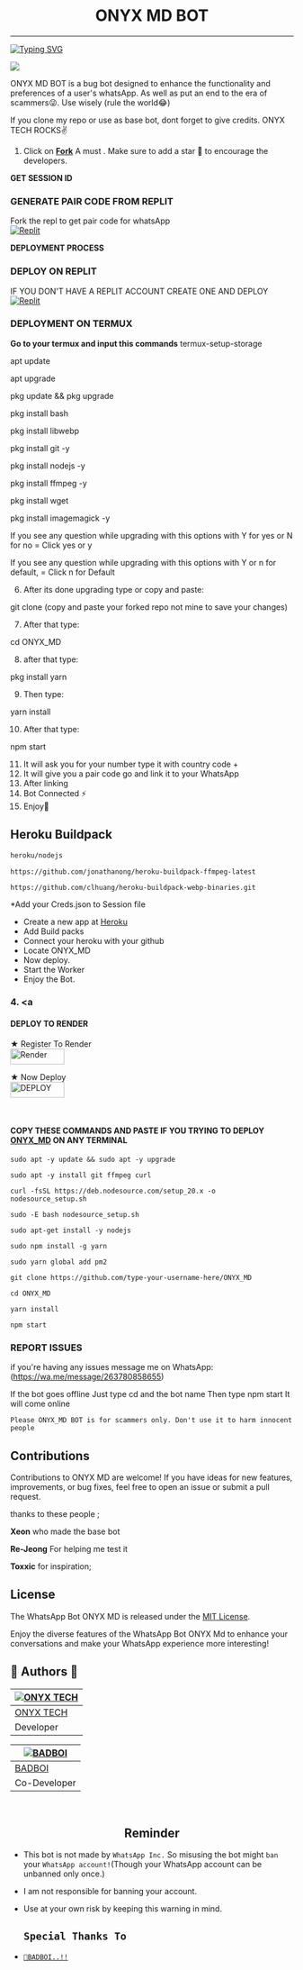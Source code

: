 <h1 align="center"> ONYX MD BOT </h1>
<p align="center">  
  
***
  
<a href="https://git.io/typing-svg"><img src="https://readme-typing-svg.demolab.com?font=Black+Ops+One&size=50&pause=1000&color=353839&center=true&width=910&height=100&lines=THANKS FOR CHOOSING ONYX+MD;WHATSAPP+BUG+BOT;CREATED+BY+ONYX+TECH;RELEASED+01.09.24" alt="Typing SVG" /></a>
  </p>

<img src= "https://i.imgur.com/34JgGDw.jpeg" />
</p>

ONYX MD BOT is a bug bot designed to enhance the functionality and preferences of a user's whatsApp. As well as put an end to the era of scammers😜. Use wisely (rule the world😂) 

If you clone my repo or use as base bot, dont forget to give credits. ONYX TECH ROCKS✌️

1. Click on **[Fork](https://github.com/OnyxT3ch/ONYX_MD/fork)** A must . Make sure to add a star 🌟 to encourage the developers.
   
**GET SESSION ID**
### GENERATE PAIR CODE FROM REPLIT
Fork the repl to get pair code for whatsApp
      <br>
      <a
href='https://replit.com/@haotak/DevilCat-1?v=1' target="_blank"><img alt='Replit' src='https://img.shields.io/badge/-SESSION_ID-red?style=for-the-badge&logo=replit&logoColor=blue'/></a>

**DEPLOYMENT PROCESS**
### DEPLOY ON REPLIT
IF YOU DON'T HAVE A REPLIT ACCOUNT CREATE ONE AND DEPLOY 
    <br>
    <a href='https://replit.com/github/OnyxT3ch/ONYX_MD' target="_blank"><img alt='Replit' src='https://img.shields.io/badge/-Deploy-red?style=for-the-badge&logo=replit&logoColor=blue'/></a>


### DEPLOYMENT ON TERMUX

**Go to your termux and input this commands**
termux-setup-storage

apt update

apt upgrade

pkg update && pkg upgrade

pkg install bash

pkg install libwebp

pkg install git -y

pkg install nodejs -y

pkg install ffmpeg -y 

pkg install wget

pkg install imagemagick -y


If you see any question while upgrading with this options with Y for yes or N for no = Click yes or y

If you see any question while upgrading with this options with Y or n for default, = Click n for Default

6. After its done upgrading type or copy and paste:

git clone  (copy and paste your forked repo not mine to save your changes) 

7. After that type: 

cd ONYX_MD

8. after that type:

pkg install yarn

9. Then type:

yarn install 

10. After that type:

npm start 

11. It will ask you for your number type it with country code +
12. It will give you a pair code go and link it to your WhatsApp 
13. After linking
14. Bot Connected ⚡
15. Enjoy🤖

## Heroku Buildpack
```bash
heroku/nodejs
```
```
https://github.com/jonathanong/heroku-buildpack-ffmpeg-latest
```
```
https://github.com/clhuang/heroku-buildpack-webp-binaries.git
```

*Add your Creds.json to Session file
* Create a new app at [Heroku](https://id.heroku.com/login)
* Add Build packs
* Connect your heroku with your github
* Locate ONYX_MD
* Now deploy.
* Start the Worker
* Enjoy the Bot.
  
### 4. <a 
#### DEPLOY TO RENDER

 ★ Register To Render 
    <br>
<a href='https://dashboard.render.com/register' target="_blank"><img alt='Render' src='https://img.shields.io/badge/CREATE-h?color=black&style=for-the-badge&logo=render' width="96.35" height="28"/></a></p>

★ Now Deploy
    <br>
<a href='https://dashboard.render.com/select-repo?type=web' target="_blank"><img alt='DEPLOY' src='https://img.shields.io/badge/DEPLOY -h?color=black&style=for-the-badge&logo=render' width="96.35" height="28"/></a></p>

</br>

#### COPY THESE COMMANDS AND PASTE IF YOU TRYING TO DEPLOY [ONYX_MD](https://github.com/OnyxT3ch/ONYX_MD) ON ANY TERMINAL
```
sudo apt -y update && sudo apt -y upgrade
```
```
sudo apt -y install git ffmpeg curl
```
```
curl -fsSL https://deb.nodesource.com/setup_20.x -o nodesource_setup.sh
```
```
sudo -E bash nodesource_setup.sh
```
```
sudo apt-get install -y nodejs
```
```
sudo npm install -g yarn
```
```
sudo yarn global add pm2
```
```
git clone https://github.com/type-your-username-here/ONYX_MD
```
```
cd ONYX_MD
```
```
yarn install
```
```
npm start
```

### REPORT ISSUES

if you're having any issues message me on
WhatsApp: (https://wa.me/message/263780858655) 

If the bot goes offline 
Just type cd and the bot name 
Then type npm start
It will come online



`Please ONYX_MD BOT is for scammers only. Don't use it to harm innocent people`


## Contributions

Contributions to ONYX MD are welcome! If you have ideas for new features, improvements, or bug fixes, feel free to open an issue or submit a pull request. <br>

   thanks to these people ;

   **Xeon** who made the base bot

   **Re-Jeong** For helping me test it
   
   **Toxxic** for inspiration; <br>


## License

The WhatsApp Bot ONYX MD is released under the [MIT License](https://opensource.org/licenses/MIT).

Enjoy the diverse features of the WhatsApp Bot ONYX Md to enhance your conversations and make your WhatsApp experience more interesting!

## 🎯 Authors 🎯
  <div align="center">
  
| [![ONYX TECH](https://github.com/OnyxT3ch.png?size=150)](https://github.com/OnyxT3ch) |
|----|
| [  ONYX TECH ](https://github.com/OnyxT3ch) |
|  Developer |

  </div>
  <div align="center">
  
| [![BADBOI](https://github.com/BADBOI-v1.png?size=150)](https://github.com/BADBOI-v1) |
|----|
| [  BADBOI ](https://github.com/BADBOI-v1) |
|  Co-Developer |

  </div>
   
  </br> 

<h2 align="center">  Reminder
</h2>
   
- This bot is not made by `WhatsApp Inc.` So misusing the bot might `ban` your `WhatsApp account!`(Though your WhatsApp account can be unbanned only once.)
- I am not responsible for banning your account.
- Use at your own risk by keeping this warning in mind.
 
  
  
   ## `Special Thanks To`

* [`📕BADBOI..!!`](https://github.com/BADBOI-v1)

 
  
  
  
